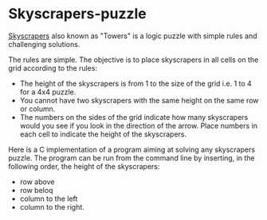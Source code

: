 # Skyscrapers-puzzle

[Skyscrapers](https://www.puzzle-skyscrapers.com/) also known as "Towers" is a logic puzzle with simple rules and challenging solutions.

The rules are simple.
The objective is to place skyscrapers in all cells on the grid according to the rules:
- The height of the skyscrapers is from 1 to the size of the grid i.e. 1 to 4 for a 4x4 puzzle.
- You cannot have two skyscrapers with the same height on the same row or column.
- The numbers on the sides of the grid indicate how many skyscrapers would you see if you look in the direction of the arrow.
Place numbers in each cell to indicate the height of the skyscrapers.

Here is a C implementation of a program aiming at solving any skyscrapers puzzle. The program can be run from the command line by inserting, 
in the following order, the height of the skyscrapers:
- row above
- row beloq
- column to the left
- column to the right.
